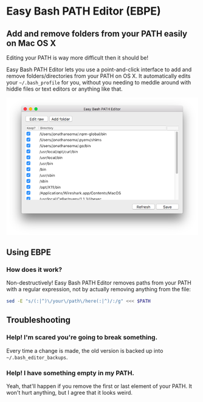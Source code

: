 # Easy Bash PATH Editor (EBPE)

## Add and remove folders from your PATH easily on Mac OS X

Editing your PATH is way more difficult then it should be!

Easy Bash PATH Editor lets you use a point-and-click interface to add and remove folders/directories from your PATH on OS X. It automatically edits your `~/.bash_profile` for you, without you needing to meddle around with hiddle files or text editors or anything like that.

![](screenshots/main.png)

## Using EBPE

### How does it work?

Non-destructively! Easy Bash PATH Editor removes paths from your PATH with a regular expression, not by actually removing anything from the file:

```bash
sed -E "s/(:|^)\/your\/path\/here(:|^)/:/g" <<< $PATH
```

## Troubleshooting

### Help! I'm scared you're going to break something.

Every time a change is made, the old version is backed up into `~/.bash_editor_backups`.

### Help! I have something empty in my PATH.

Yeah, that'll happen if you remove the first or last element of your PATH. It won't hurt anything, but I agree that it looks weird.